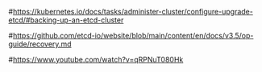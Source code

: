 #https://kubernetes.io/docs/tasks/administer-cluster/configure-upgrade-etcd/#backing-up-an-etcd-cluster

#https://github.com/etcd-io/website/blob/main/content/en/docs/v3.5/op-guide/recovery.md

#https://www.youtube.com/watch?v=qRPNuT080Hk
